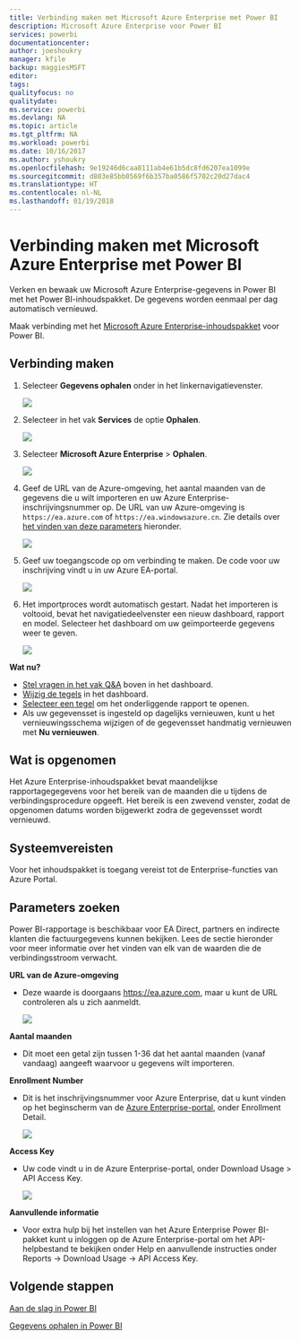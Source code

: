 ```yaml
---
title: Verbinding maken met Microsoft Azure Enterprise met Power BI
description: Microsoft Azure Enterprise voor Power BI
services: powerbi
documentationcenter: 
author: joeshoukry
manager: kfile
backup: maggiesMSFT
editor: 
tags: 
qualityfocus: no
qualitydate: 
ms.service: powerbi
ms.devlang: NA
ms.topic: article
ms.tgt_pltfrm: NA
ms.workload: powerbi
ms.date: 10/16/2017
ms.author: yshoukry
ms.openlocfilehash: 9e19246d6caa8111ab4e61b5dc8fd6207ea1099e
ms.sourcegitcommit: d803e85bb0569f6b357ba0586f5702c20d27dac4
ms.translationtype: HT
ms.contentlocale: nl-NL
ms.lasthandoff: 01/19/2018
---
```

# <a name="connect-to-microsoft-azure-enterprise-with-power-bi"></a>Verbinding maken met Microsoft Azure Enterprise met Power BI
Verken en bewaak uw Microsoft Azure Enterprise-gegevens in Power BI met het Power BI-inhoudspakket. De gegevens worden eenmaal per dag automatisch vernieuwd.

Maak verbinding met het [Microsoft Azure Enterprise-inhoudspakket](https://app.powerbi.com/getdata/services/azure-enterprise) voor Power BI.

## <a name="how-to-connect"></a>Verbinding maken
1. Selecteer **Gegevens ophalen** onder in het linkernavigatievenster.
   
    ![](media/service-connect-to-azure-enterprise/getdata.png)
2. Selecteer in het vak **Services** de optie **Ophalen**.
   
   ![](media/service-connect-to-azure-enterprise/services.png)
3. Selecteer **Microsoft Azure Enterprise** \> **Ophalen**.
   
   ![](media/service-connect-to-azure-enterprise/mazureenterprise.png)
4. Geef de URL van de Azure-omgeving, het aantal maanden van de gegevens die u wilt importeren en uw Azure Enterprise-inschrijvingsnummer op. De URL van uw Azure-omgeving is `https://ea.azure.com` of `https://ea.windowsazure.cn`. Zie details over [het vinden van deze parameters](#FindingParams) hieronder.
   
    ![](media/service-connect-to-azure-enterprise/params.png)
5. Geef uw toegangscode op om verbinding te maken. De code voor uw inschrijving vindt u in uw Azure EA-portal.
   
    ![](media/service-connect-to-azure-enterprise/creds.png)
6. Het importproces wordt automatisch gestart. Nadat het importeren is voltooid, bevat het navigatiedeelvenster een nieuw dashboard, rapport en model. Selecteer het dashboard om uw geïmporteerde gegevens weer te geven.
   
   ![](media/service-connect-to-azure-enterprise/dashboard.png)

**Wat nu?**

* [Stel vragen in het vak Q&A](power-bi-q-and-a.md) boven in het dashboard.
* [Wijzig de tegels](service-dashboard-edit-tile.md) in het dashboard.
* [Selecteer een tegel](service-dashboard-tiles.md) om het onderliggende rapport te openen.
* Als uw gegevensset is ingesteld op dagelijks vernieuwen, kunt u het vernieuwingsschema wijzigen of de gegevensset handmatig vernieuwen met **Nu vernieuwen**.

## <a name="whats-included"></a>Wat is opgenomen
Het Azure Enterprise-inhoudspakket bevat maandelijkse rapportagegegevens voor het bereik van de maanden die u tijdens de verbindingsprocedure opgeeft. Het bereik is een zwevend venster, zodat de opgenomen datums worden bijgewerkt zodra de gegevensset wordt vernieuwd.

## <a name="system-requirements"></a>Systeemvereisten
Voor het inhoudspakket is toegang vereist tot de Enterprise-functies van Azure Portal.

<a name="FindingParams"></a>

## <a name="finding-parameters"></a>Parameters zoeken
Power BI-rapportage is beschikbaar voor EA Direct, partners en indirecte klanten die factuurgegevens kunnen bekijken. Lees de sectie hieronder voor meer informatie over het vinden van elk van de waarden die de verbindingsstroom verwacht.

**URL van de Azure-omgeving**

* Deze waarde is doorgaans https://ea.azure.com, maar u kunt de URL controleren als u zich aanmeldt.
  
    ![](media/service-connect-to-azure-enterprise/params3.png)

**Aantal maanden**

* Dit moet een getal zijn tussen 1-36 dat het aantal maanden (vanaf vandaag) aangeeft waarvoor u gegevens wilt importeren.

**Enrollment Number**

* Dit is het inschrijvingsnummer voor Azure Enterprise, dat u kunt vinden op het beginscherm van de [Azure Enterprise-portal](https://ea.azure.com/), onder Enrollment Detail.
  
    ![](media/service-connect-to-azure-enterprise/params2.png)

**Access Key**

* Uw code vindt u in de Azure Enterprise-portal, onder Download Usage > API Access Key.
  
    ![](media/service-connect-to-azure-enterprise/creds2.png)

**Aanvullende informatie**

* Voor extra hulp bij het instellen van het Azure Enterprise Power BI-pakket kunt u inloggen op de Azure Enterprise-portal om het API-helpbestand te bekijken onder Help en aanvullende instructies onder Reports -> Download Usage -> API Access Key.

## <a name="next-steps"></a>Volgende stappen
[Aan de slag in Power BI](service-get-started.md)

[Gegevens ophalen in Power BI](service-get-data.md)

